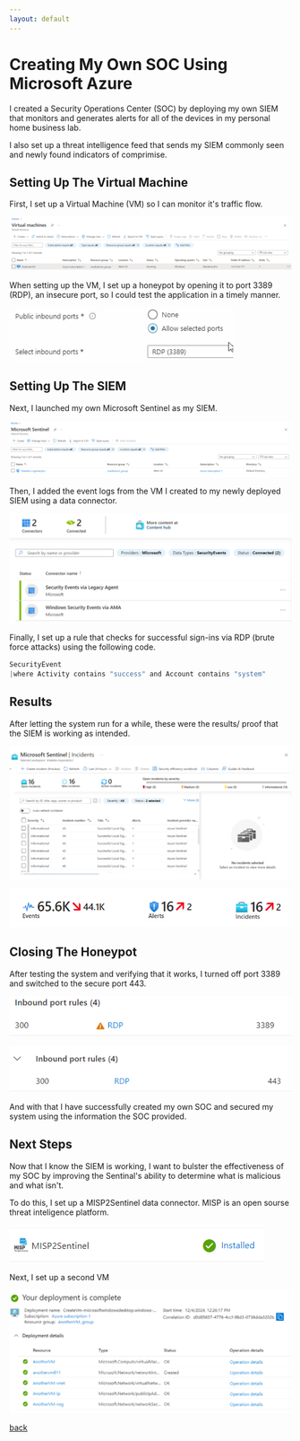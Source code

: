 ```yaml
---
layout: default
---
```


# Creating My Own SOC Using Microsoft Azure

I created a Security Operations Center (SOC) by deploying my own SIEM that monitors and generates alerts for all of the devices in my personal home business lab. 

I also set up a threat intelligence feed that sends my SIEM commonly seen and newly found indicators of comprimise.


## Setting Up The Virtual Machine

First, I set up a Virtual Machine (VM) so I can monitor it's traffic flow.

![VM](1.png)

When setting up the VM, I set up a honeypot by opening it to port 3389 (RDP), an insecure port, so I could test the application in a timely manner.

![RDP](2.png)


## Setting Up The SIEM

Next, I launched my own Microsoft Sentinel as my SIEM.

![Sentinel](3.png)

Then, I added the event logs from the VM I created to my newly deployed SIEM using a data connector.

![DataConnectors](4.png)

Finally, I set up a rule that checks for successful sign-ins via RDP (brute force attacks) using the following code.

```js
SecurityEvent 
|where Activity contains "success" and Account contains "system"
```


## Results

After letting the system run for a while, these were the results/ proof that the SIEM is working as intended.

![Incidents](5.png)

![Events](6.png)



## Closing The Honeypot

After testing the system and verifying that it works, I turned off port 3389 and switched to the secure port 443.

![3389](7.png)

![443](8.png)

And with that I have successfully created my own SOC and secured my system using the information the SOC provided.


## Next Steps

Now that I know the SIEM is working, I want to bulster the effectiveness of my SOC by improving the Sentinal's ability to determine what is malicious and what isn't.

To do this, I set up a MISP2Sentinel data connector. MISP is an open sourse threat inteligence platform.

![MISP](9.png)

Next, I set up a second VM

![VM2](10.png)



[back](./)
